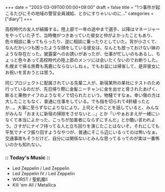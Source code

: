 +++
date = "2003-03-09T00:00:00+09:00"
draft = false
title = "1つ事件が起こるたびにその地域の警官全員減給、とかにすりゃいいのに..."
categories = ["diary"]
+++

高校時代の友人が結婚する。陸上部で一年の途中まで選手、以降はマネージャーをやっていた子で、当時俺がつきあっていた彼女と仲がよかったこともあり、色々相談に乗ってもらったり、逆に相談に乗ったりとしていた。背が小さくて、なんだかいつも困ったような顔をしている彼女は、なんとも放っておけない妹のような存在だった。披露宴へのお誘いがあったが、仕事が忙しいのもあるし、ちょっと色々あって高校時代の陸上部のメンツには会いたくないのでお断りした。札幌まで帰る旅費も馬鹿にならないしねぇ。でもお盆には帰省して、是非彼女にお祝いを言おうとは思う。

同じプロジェクトに配属されている先輩二人が、新宿某所の某社にテストのため行っているのだが、先日帰り際に金髪ニーチャンに金を出せと脅されたあげく、断ると果物ナイフのようなモノで切られたという。物騒ですなぁ。幸い傷の方は大したこともなく、普通に仕事をしている。でも指を切られて4針縫ったとか...。大事に至らずなによりなにより。上司とそのことを話していると、みんながみんな「おまえに新宿の掃除をさせないと...」とか「いやぁおまえが一緒にいなくて本当によかった、こっちが加害者にならずにすんだ」とか酷い言われよう。さすがにナイフ持ってる人と立ち回りを演じたことはないぞ。それにしても平気でナイフ振り回すようなやつが、普通にそこら辺にいるってのは怖いなぁ。交通事故もそうだけど、自分には関係ないとみんな思ってるってのが実は一番怖いのかも知れない。

<h3>:: Today's Music ::</h3>
<ul>
<li>Led Zeppelin / Led Zeppelin</li>
<li>Led Zeppelin IV / Led Zeppelin</li>
<li>WORST / 聖飢魔II</li>
<li>Kill 'em All / Metallica</li>
</ul>
